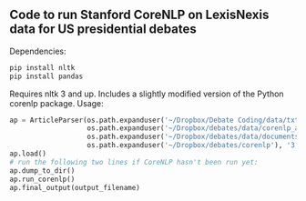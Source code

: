 ## Code to run Stanford CoreNLP on LexisNexis data for US presidential debates

Dependencies:

```bash
pip install nltk
pip install pandas
```

Requires nltk 3 and up. Includes a slightly modified version of the Python corenlp package.
Usage:

```python
ap = ArticleParser(os.path.expanduser('~/Dropbox/Debate Coding/data/txt'),
                   os.path.expanduser('~/Dropbox/debates/data/corenlp_annot'),
                   os.path.expanduser('~/Dropbox/debates/data/documents'),
                   os.path.expanduser('~/Dropbox/debates/corenlp'), '3.3.1')
ap.load()
# run the following two lines if CoreNLP hasn't been run yet:
ap.dump_to_dir()
ap.run_corenlp()
ap.final_output(output_filename)
```

